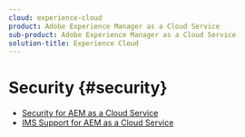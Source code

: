 ```yaml
---
cloud: experience-cloud
product: Adobe Experience Manager as a Cloud Service
sub-product: Adobe Experience Manager as a Cloud Service
solution-title: Experience Cloud
---
```


# Security {#security}

+ [Security for AEM as a Cloud Service](/help/security/home.md)
+ [IMS Support for AEM as a Cloud Service](ims-support.md)

